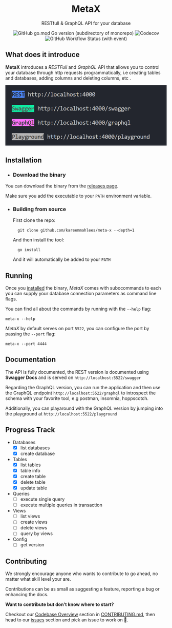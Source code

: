 <h1 align='center'>
    MetaX
</h1>
<p align='center'>
    RESTfull & GraphQL API for your database</p>

<div align='center'>

![GitHub go.mod Go version (subdirectory of monorepo)](https://img.shields.io/github/go-mod/go-version/kareemmahlees/meta-x)
![Codecov](https://img.shields.io/codecov/c/github/kareemmahlees/meta-x)
![GitHub Workflow Status (with event)](https://img.shields.io/github/actions/workflow/status/kareemmahlees/meta-x/lint.yml)

</div>

## What does it introduce

**MetaX** introduces a _RESTFull_ and _GraphQL_ API that allows you to control your database through http requests programmatically, i.e creating tables and databases, adding columns and deleting columns, etc .

![Screen shot of running application](./docs/screenshot.png)

## Installation

- ### Download the binary

You can download the binary from the [releases page](https://github.com/kareemmahlees/meta-x/releases/latest).

Make sure you add the executable to your `PATH` environment variable.

- ### Building from source

  First clone the repo:

  ```shell
    git clone github.com/kareemmahlees/meta-x --depth=1
  ```

  And then install the tool:

  ```shell
    go install
  ```

  And it will automatically be added to your `PATH`

## Running

Once you [installed](#installation) the binary, _MetaX_ comes with subocommands to each you can supply your database connection parameters as command line flags.

You can find all about the commands by running with the `--help` flag:

```shell
meta-x --help
```

_MetaX_ by default serves on port `5522`, you can configure the port by passing the `--port` flag:

```shell
meta-x --port 4444
```

## Documentation

The API is fully documented, the REST version is documented using **Swagger Docs** and is served on `http://localhost:5522/swagger`

Regarding the GraphQL version, you can run the application and then use the GraphQL endpoint `http://localhost:5522/graphql` to introspect the schema with your favorite tool, e.g postman, insomnia, hoppscotch.

Additionally, you can playaround with the GraphQL version by jumping into the playground at `http://localhost:5522/playground`

## Progress Track

- Databases
  - [x] list databases
  - [x] create database
- Tables
  - [x] list tables
  - [x] table info
  - [x] create table
  - [x] delete table
  - [x] update table
- Queries
  - [ ] execute single query
  - [ ] execute multiple queries in transaction
- Views
  - [ ] list views
  - [ ] create views
  - [ ] delete views
  - [ ] query by views
- Config
  - [ ] get version

## Contributing

We strongly encourage anyone who wants to contribute to go ahead, no matter what skill level your are.

Contributions can be as small as suggesting a feature, reporting a bug or enhancing the docs.

**Want to contribute but don't know where to start?**

Checkout our [Codebase Overview](./CONTRIBUTING.md#codebase-overview) section in [CONTRIBUTING.md](./CONTRIBUTING.md), then head to our [issues](https://github.com/kareemmahlees/meta-x/issues) section and pick an issue to work on 🚀.
